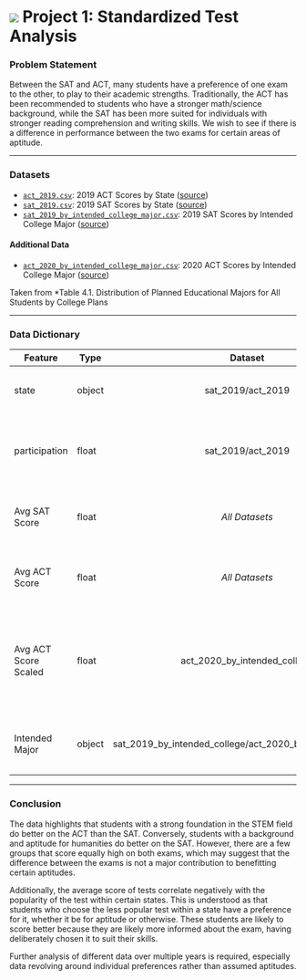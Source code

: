 # ![](https://ga-dash.s3.amazonaws.com/production/assets/logo-9f88ae6c9c3871690e33280fcf557f33.png) Project 1: Standardized Test Analysis

### Problem Statement

Between the SAT and ACT, many students have a preference of one exam to the other, to play to their academic strengths. Traditionally, the ACT has been recommended to students who have a stronger math/science background, while the SAT has been more suited for individuals with stronger reading comprehension and writing skills. We wish to see if there is a difference in performance between the two exams for certain areas of aptitude.


---

### Datasets

* [`act_2019.csv`](./data/act_2019.csv): 2019 ACT Scores by State ([source](https://blog.prepscholar.com/act-scores-by-state-averages-highs-and-lows))
* [`sat_2019.csv`](./data/sat_2019.csv): 2019 SAT Scores by State ([source](https://blog.prepscholar.com/average-sat-scores-by-state-most-recent))
* [`sat_2019_by_intended_college_major.csv`](./data/sat_2019_by_intended_college_major.csv): 2019 SAT Scores by Intended College Major ([source](https://web.archive.org/web/20220426162357/https://reports.collegeboard.org/pdf/2019-total-group-sat-suite-assessments-annual-report.pdf))


#### Additional Data

* [`act_2020_by_intended_college_major.csv`](./data/act_2020_by_intended_college_major.csv): 2020 ACT Scores by Intended College Major ([source](https://www.act.org/content/dam/act/unsecured/documents/2020/2020-National-ACT-Profile-Report.pdf))

Taken from *Table 4.1. Distribution of Planned Educational Majors for All Students by College Plans

---

### Data Dictionary

|Feature|Type|Dataset|Description|
|---|---|---|---|
|state|object|<center>sat_2019/act_2019</center>|The name of the state for each data point| 
|participation|float|<center>sat_2019/act_2019<center>|The participation rate of students per given state| 
|Avg SAT Score|float|<center>*All Datasets*<center>|The average SAT score per state or intended major| 
|Avg ACT Score|float|<center>*All Datasets*<center>|The average ACT score per state or intended major|
|Avg ACT Score Scaled|float|<center>act_2020_by_intended_college<center>|The average ACT score per state or intended major scaled to match the SAT scoring system|
|Intended Major|object|sat_2019_by_intended_college/act_2020_by_intended_college|Selection of preferred major by student taking exam|

---

    
### Conclusion

The data highlights that students with a strong foundation in the STEM field do better on the ACT than the SAT. Conversely, students with a background and aptitude for humanities do better on the SAT. However, there are a few groups that score equally high on both exams, which may suggest that the difference between the exams is not a major contribution to benefitting certain aptitudes.

Additionally, the average score of tests correlate negatively with the popularity of the test within certain states. This is understood as that students who choose the less popular test within a state have a preference for it, whether it be for aptitude or otherwise. These students are likely to score better because they are likely more informed about the exam, having deliberately chosen it to suit their skills.
    
Further analysis of different data over multiple years is required, especially data revolving around individual preferences rather than assumed aptitudes. 
